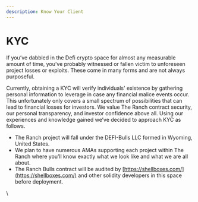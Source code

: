 ```yaml
---
description: Know Your Client
---
```


# KYC

If you’ve dabbled in the Defi crypto space for almost any measurable amount of time, you’ve probably witnessed or fallen victim to unforeseen project losses or exploits. These come in many forms and are not always purposeful.&#x20;

Currently, obtaining a KYC will verify individuals' existence by gathering personal information to leverage in case any financial malice events occur. This unfortunately only covers a small spectrum of possibilities that can lead to financial losses for investors. We value The Ranch contract security, our personal transparency, and investor confidence above all. Using our experiences and knowledge gained we’ve decided to approach KYC as follows.

* The Ranch project will fall under the DEFI-Bulls LLC formed in Wyoming, United States.&#x20;
* We plan to have numerous AMAs supporting each project within The Ranch where you’ll know exactly what we look like and what we are all about.
* The Ranch Bulls contract will be audited by [https://shellboxes.com/](https://shellboxes.com/) and other solidity developers in this space before deployment.

\
